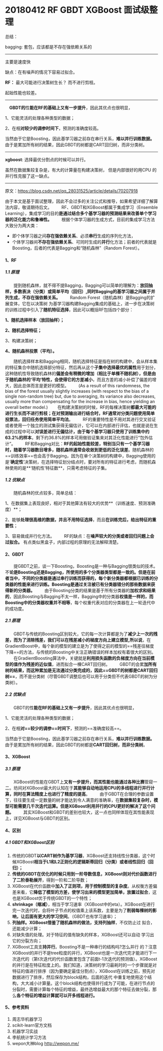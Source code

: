 # 20180412 RF GBDT XGBoost 面试级整理

总结：

bagging: 套包，应该都是不存在强依赖关系的

-------------------

主要是速度快

缺点：在有噪声的情况下容易过拟合。

**RF：** 最大可能进行决策树生长？ 而不进行剪枝。

起始性能也较差。

----------------------------------------

　**GBDT的**性**能在RF的基础上又有一步提升**，因此其优点也很明显，

1、它能灵活的处理各种类型的数据；

2、在相**对较少的调参时间下**，预测的准确度较高。 
　　

当然由于它是Boosting，因此基学习器之前存在串行关系，**难以并行训练数据。** 由于是累加所有树的结果，因此GBDT的树都是CART回归树，而非分类树。

------------------------------------------------

**xgboost**: 选择最优分割点的时候可以并行。

虽然在数据集较复杂是，有大的计算量在构建决策树， 但是内部很好的用CPU 的并行性克服了这一缺点。



-------------

原文：https://blog.csdn.net/qq_28031525/article/details/70207918



由于本文是基于面试整理，因此不会过多的关注公式和推导，如果希望详细了解算法内容，敬请期待后文。 
　　RF、GBDT和XGBoost都属于集成学习（Ensemble Learning），集成学习的目的**是通过结合多个基学习器的预测结果来改善单个学习器的泛化能力和鲁棒性。** 
　　根据个体学习器的生成方式，目前的集成学习方法大致分为两大类：

- 即个体学习器之间**存在强依赖关系**、必须**串行**生成的序列化方法，
- 个体学习器间**不存在强依赖关系**、可同时生成的**并行**化方法；前者的代表就是Boosting，后者的代表是Bagging和“随机森林”（Random Forest）。

#### **1、RF**

##### **1.1 原理**

　　提到随机森林，就不得不提Bagging，Bagging可以简单的理解为：**放回抽样，多数表决（分类）或简单平均（回归）,同时Bagging的基学习器之间属于并列生成，不存在强依赖关系。** 
　　Random Forest（随机森林）是Bagging的扩展变体，它在以决策树 为基学习器构建Bagging集成的基础上，进一步在决策树的训练过程中引入了**随机特征选择**，因此可以概括RF包括四个部分：

**1、随机选择样本（放回抽样）；**

**2、随机选择特征；**

3、构建决策树；

**4、随机森林投票（平均）。** 

　　随机选择样本和Bagging相同，随机选择特征是指在树的构建中，会从样本集的特征集合中随机选择部分特征，然后再从这个**子集中选择最优的属性**用于划分，这种随机性导致随机森林的**偏差会有稍微的增加（相比于单棵不随机树），但是由于随机森林的‘平均’特性，会使得它的方差减小**，而且方差的减小补偿了偏差的增大，因此总体而言是更好的模型。 
　　(As a result of this randomness, the bias of the forest usually slightly increases (with respect to the bias of a single non-random tree) but, due to averaging, its variance also decreases, usually more than compensating for the increase in bias, hence yielding an overall better model.) 
　　在构建决策树的时候，RF的每棵决策树**都最大可能的进行生长而不进行剪枝；**在**对预测输出进行结合时，RF通常对分类问题使用简单投票法，回归任务使用简单平均法**。 
　　RF的重要特性是不用对其进行交叉验证或者使用一个独立的测试集获得无偏估计，它可以在内部进行评估，也就是说在生成的过程中可以**对误差进行无偏估计，由于每个基学习器只使用了训练集中约63.2%的样本**，剩下约36.8%的样本可用做验证集来对其泛化性能进行“包外估计”。 
　　RF和Bagging对比：**RF的起始性能较差，特别当只有一个基学习器时，随着学习器数目增多，随机森林通常会收敛到更低的泛化误差**。随机森林的==训练效率==也会高于Bagging，因为在单个决策树的构建中，Bagging使用的是‘**确定性**’决策树，在选择特征划分结点时，要对所有的特征进行考虑，而随机森林使用的是**‘随机性’特征数**，只需考虑特征的子集。

##### **1.2 优缺点**

　　随机森林的优点较多，简单总结：

1、在数据集上表现良好，相对于其他算法有较大的优势**（训练速度、预测准确度）**；

2、能够**处理很高维的数据，并且不用特征选择**，而且**在训练完后，给出特征的重要性**；

3、容易做成并行化方法。 
　　RF的缺点：在**噪声较大的分类或者回归问题上会过拟合。** 有点类似黑盒子，内部过程的原理的无法解释清楚。

#### **2、GBDT**

　　提GBDT之前，谈一下Boosting，Boosting是一种与Bagging很类似的技术。不**论是Boosting还是Bagging，所使用的多个分类器类型都是一致的。但是在前者当中，不同的分类器是通过串行训练而获得的，每个新分类器都根据已训练的分类器的性能来进行训练。Boosting是通过关注被已有分类器错分的那些数据来获得新的分类器。** 
　　由于Boosting分类的结果是基于所有分类器的**加权求和结果的**，因此Boosting与Bagging不太一样，Bagging中的分类器**权值是一样的，而Boosting中的分类器权重并不相等**，每个权重代表对应的分类器在上一轮迭代中的成功度。

##### **2.1 原理**

　　GBDT与传统的Boosting区别较大，它的每一次计算都是为了**减少上一次的残差，而为了消除残差，我们可以在残差减小的梯度方向上建立模型,所以说**，在GradientBoost中，每个新的模型的建立是为了使得之前的模型的==残差往梯度下降==的方法，与传统的Boosting中关注正确错误的样本加权有着很大的区别。 
　　在GradientBoosting算法中，关键就是**利用损失函数的负梯度方向在当前模型的值作为残差的近似值**，进而拟合一棵CART回归树。 
　　GBDT的会累**加所有树的结果，而这种累加是无法通过分类完成的，因此==GBDT的树都是CART回归树==**，而不是分类树（尽管GBDT调整后也可以用于分类但不代表GBDT的树为分类树）。

##### **2.2 优缺点**

　　GBDT的性**能在RF的基础上又有一步提升**，因此其优点也很明显，

1、它能灵活的处理各种类型的数据；

2、在相**对==较少的调参==时间下**，预测的==准确度较高==。 
　　

当然由于它是Boosting，因此基学习器之前存在串行关系，**难以并行训练数据。** 由于是累加所有树的结果，因此GBDT的树都是**CART回归树，而非分类树**。

#### **3、XGBoost**

##### **3.1 原理**

　　XGBoost的性能在GBDT上**又有一步提升，而其性能也能通过各种比赛**管窥一二。坊间对XGBoost最大的认知在于**其能够自动地运用CPU的多线程进行并行计算，同时在算法精度上也进行了精度的提高**。 
　　由于GBDT在合理的参数设置下，往往要生成一定数量的树才能达到令人满意的准确率，在**数据集较复杂时，模型可能需要几千次迭代运算。但是XGBoost利用并行的CPU更好的解决了这个问题。** 
　　其实XGBoost和GBDT的差别也较大，这一点也同样体现在其性能表现上，详见XGBoost与GBDT的区别。

#### **4、区别**

##### **4.1 GBDT和XGBoost区别**

1. 传统的GBDT**以CART树作为基学习器**，XGBoost还支持线性分类器，这个时候XGBoost**相当于L1和L2正则化的逻辑斯蒂回归（分类）或者线性回归（回归）；**
2. **传统的GBDT在优化的时候只用到一阶导数信息，XGBoost则对代价函数进行了二阶泰勒展开**，得到一阶和二阶导数；
3. XGBoost在代价函数中**加入了正则项，用于控制模型的复杂度**。从权衡方差偏差来看，它**降低了模型的方差，使学习出来的模型更加简单，放置过拟合**，这也是XGBoost优于传统GBDT的一个特性；
4. **shrinkage（缩减）**，相当于学习速率（XGBoost中的eta）。XGBoost在进行完一次迭代时，会将叶子节点的权值乘上该系数，主要是为了**削弱每棵树的影响，让后面有更大的学习空间**。（GBDT也有学习速率）；
5. **列抽样。XGBoost借鉴了随机森林的做法，支持列抽样**，不仅防止过 拟合，还能减少计算；
6. 对缺失值的处理。对于特征的值有缺失的样本，XGBoost还可以自动 学习出它的分裂方向；
7. XGBoost工具支**持并行**。Boosting不是一种串行的结构吗?怎么并行 的？注意XGBoost的并行不是tree粒度的并行，XGBoost也是一次迭代完才能进行下一次迭代的（第t次迭代的代价函数里包含了前面t-1次迭代的预测值）。XGBoost的并行是在特征粒度上的。我们知道，决策树的学习最耗时的一个步骤就是对特征的值进行排序（因为要确定最佳分割点），XGBoost在训练之前，预先对数据进行了排序，然后保存为block结构，后面的迭代 中重复地使用这个结构，大大减小计算量。这个block结构也使得并行成为了可能，在进行节点的分裂时，需要计算每个特征的增益，最终选增益最大的那个特征去做分裂，那么**各个特征的增益计算就可以开多线程进行。** 

#### ****5、参考资料****

1. 周志华机器学习
2. scikit-learn官方文档
3. 机器学习实战
4. 李航统计学习方法
5. wepon大神blog <http://wepon.me/>